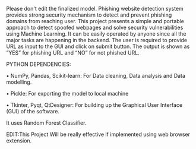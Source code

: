 ﻿Please don't edit the finalized model.
Phishing website detection system provides strong security mechanism to detect and prevent phishing domains from reaching user. This project presents a simple and portable approach to detect spoofed webpages and solve security vulnerabilities using Machine Learning. 
It can be easily operated by anyone since all the major tasks are happening in the backend. The user is required to provide URL as input to the GUI and click on submit button. The output is shown as “YES” for phishing URL and “NO” for not phished URL. 


PYTHON DEPENDENCIES:

   • NumPy, Pandas, Scikit-learn: For Data cleaning, Data analysis and Data modelling.

   • Pickle: For exporting the model to local machine
 
   • Tkinter, Pyqt, QtDesigner: For building up the Graphical User Interface (GUI) of the software. 
	
It uses Random Forest Classifier.

EDIT:This Project Will be really effective if implemented using web browser extension.
